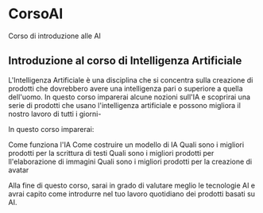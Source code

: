# CorsoAI

Corso di introduzione alle AI

## Introduzione al corso di Intelligenza Artificiale

L'Intelligenza Artificiale è una disciplina che si concentra sulla creazione di prodotti che dovrebbero avere una intelligenza pari o superiore a quella dell'uomo.
In questo corso imparerai alcune nozioni sull'IA e scoprirai una serie di prodotti che usano l'intelligenza artificiale e possono migliora il nostro lavoro di tutti i giorni-

In questo corso imparerai:

Come funziona l'IA
Come costruire un modello di IA
Quali sono i migliori prodotti per la scrittura di testi
Quali sono i migliori prodotti per ll'elaborazione di immagini
Quali sono i migliori prodotti per la creazione di avatar

Alla fine di questo corso, sarai in grado di valutare meglio le tecnologie AI e avrai capito come introdurre  nel tuo lavoro quotidiano dei prodotti basati su AI.
